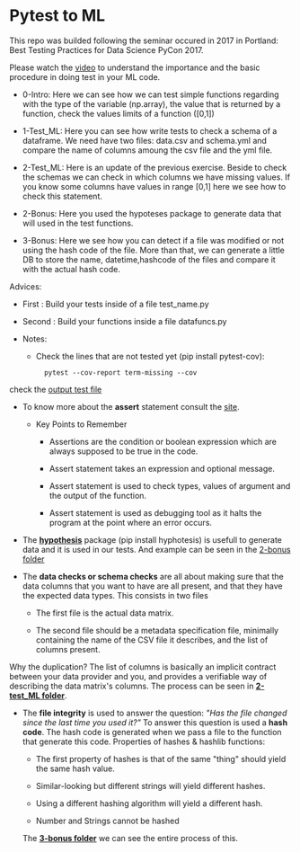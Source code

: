 # Pytest to ML

This repo was builded following the seminar occured in 2017 in Portland: Best Testing Practices for Data Science PyCon 2017.

Please watch the [video](https://www.youtube.com/watch?v=yACtdj1_IxE) to understand the importance and the basic procedure in doing test in your ML code.

- 0-Intro: Here we can see how we can test simple functions regarding with the type of the variable (np.array), the value that is returned by a function, check the values limits of a function ([0,1]) 

- 1-Test_ML: Here you can see how write tests to check a schema of a dataframe. We need have two files: data.csv and schema.yml and compare the name of columns amoung the csv file and the yml file. 

- 2-Test_ML: Here is an update of the previous exercise. Beside to check the schemas we can check in which columns we have missing values. If you know some columns have values in range [0,1] here we see how to check this statement.

- 2-Bonus: Here you used the hypoteses package to generate data that will used in the test functions. 

- 3-Bonus: Here we see how you can detect if a file was modified or not using the hash code of the file. More than that, we can generate a little DB to store the name, datetime,hashcode of the files and compare it with the actual hash code.


Advices:

- First : Build your tests inside of a file test_name.py

- Second : Build your functions inside a file datafuncs.py


- Notes:

    - Check the lines that are not tested yet (pip install pytest-cov):

            pytest --cov-report term-missing --cov

check the  [output test file](https://github.com/njsdias/Pytest/blob/master/Pytest_ML/0-Intro/3-output-bonus.txt)


- To know more about the **assert** statement consult the [site](https://www.programiz.com/python-programming/assert-statement). 

    - Key Points to Remember
    
        - Assertions are the condition or boolean expression which are always supposed to be true in the code.
        
        - Assert statement takes an expression and optional message.
        
        - Assert statement is used to check types, values of argument and the output of the function.
        
        - Assert statement is used as debugging tool as it halts the program at the point where an error occurs.

- The **[hypothesis](https://hypothesis.readthedocs.io/en/latest/data.html)** package (pip install hyphotesis) is usefull to generate data and it is used in our tests. And example can be seen in the [2-bonus folder](https://github.com/njsdias/Pytest/tree/master/Pytest_ML/2-bonus)

- The **data checks or schema checks**  are all about making sure that the data columns that you want to have are all present, and that they have the expected data types. This consists in two files
    
    - The first file is the actual data matrix.
    
    - The second file should be a metadata specification file, minimally containing the name of the CSV file it describes, and the list of columns present.
    
 Why the duplication? The list of columns is basically an implicit contract between your data provider and you, and provides a verifiable way of describing the data matrix's columns. The process can be seen in **[2-test_ML folder](https://github.com/njsdias/Pytest/tree/master/Pytest_ML/2-test_ML)**.
    


- The **file integrity** is used to answer the question: _"Has the file changed since the last time you used it?"_ To answer this question is used a **hash code**. The hash code is generated when we pass a file to the function that generate this code. Properties of hashes & hashlib functions:

    - The first property of hashes is that of the same "thing" should yield the same hash value.
    
    - Similar-looking but different strings will yield different hashes.
    
    - Using a different hashing algorithm will yield a different hash.
    
    - Number and Strings cannot be hashed
    
   The **[3-bonus folder](https://github.com/njsdias/Pytest/tree/master/Pytest_ML/3-bonus)** we can see the entire process of this.
    
    
